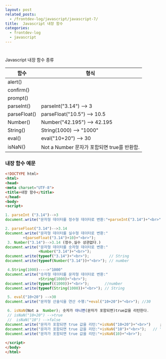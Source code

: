 ```yaml
---
layout: post
related_posts:
  - /frontdev-log/javascript/javascript-7/
title:  Javascript 내장 함수
categories: 
  - frontdev-log
  - javascript
---
```

#
  Javascript 내장 함수 종류

  |  함수   |형식   |   
  |---------|-------|
  |alert()  |       |
  |confirm()|       |
  |prompt() |       |
  |parseInt()|parseInt("3.14") -->  3|
  |parseFloat()| parseFloat("10.5") -->  10.5 |
  |Number()| Number("42.195") -->  42.195  |
  |String()|String(1000) --> "1000"|
  | eval()|eval("10+20") -->  30 |
  | isNaN()| Not a Number 문자가 포함되면 true를 반환함.|


### 내장 함수 예문

`````html
<!DOCTYPE html>
<html>
<head>
<meta charset="UTF-8">
<title>내장 함수</title>
</head>
<body>
<script>

1. parseInt ("3.14")-->3
document.write("문자형 데이터를 정수형 데이터로 변환:"+parseInt("3.14")+"<br>");

2. parseFloat("3.14")-->3.14
document.write("문자형 데이터를 실수형 데이터로 변환:"
		+(parseFloat("3.14")+10)+"<br>");
 3. Number("3.14")-->3.14 (정수,실수 상관없다.)
document.write("문자형 데이터를 숫자형 데이터로 변환:"
		       +Number("3.14")+"<br>");
document.write(typeof("3.14")+"<br>");		   // String      
document.write(typeof(Number("3.14"))+"<br>"); // number	 	       

 4.String(1000)---->"1000"
document.write("숫자형 데이터를 문자형 데이터로 변환:"
		       +String(1000)+"<br>");
document.write(typeof((1000))+"<br>");		 //number       
document.write(typeof(String(1000))+"<br>"); // String

 5. eval("10+20") -->30
document.write("문자형 산술식을 연산 수행:"+eval("10+20")+"<br>"); //30

 6. isNaN(Not a  Number); 숫자가 아니면(문자가 포함되면)true값을 리턴한다.
 // isNaN("10+20") -->true
 //  isNaN("10") -->false
document.write("문자가 포함되면 true 값을 리턴:"+isNaN("10+20")+"<br>")	; // +가 문자로 인식	       
document.write("문자가 포함되면 true 값을 리턴:"+isNaN("10")+"<br>");	 // " "	안에 있어도 숫자로 인식       
document.write("문자가 포함되면 true 값을 리턴:"+isNaN(10)+"<br>");		       
		
</script>
</body>
</html>
``````
